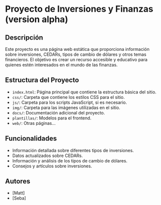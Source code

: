 # Proyecto de Inversiones y Finanzas (version alpha)

## Descripción
Este proyecto es una página web estática que proporciona información sobre inversiones, CEDARs, tipos de cambio de dólares y otros temas financieros. El objetivo es crear un recurso accesible y educativo para quienes estén interesados en el mundo de las finanzas.

## Estructura del Proyecto
- `index.html`: Página principal que contiene la estructura básica del sitio.
- `css/`: Carpeta que contiene los estilos CSS para el sitio.
- `js/`: Carpeta para los scripts JavaScript, si es necesario.
- `img/`: Carpeta para las imágenes utilizadas en el sitio.
- `docs/`: Documentación adicional del proyecto.
- `plantillas/`: Modelos para el frontend.
- `web/`: Otras páginas...

## Funcionalidades
- Información detallada sobre diferentes tipos de inversiones.
- Datos actualizados sobre CEDARs.
- Información y análisis de los tipos de cambio de dólares.
- Consejos y artículos sobre inversiones.

## Autores
- [Matt]
- [Seba]
